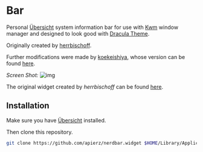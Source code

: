 # Bar

Personal [Übersicht](http://tracesof.net/uebersicht/) system information bar for use with [Kwm](https://github.com/koekeishiya/kwm) window manager and designed to look good with [Dracula Theme](http://github.com/dracula).

Originally created by [herrbischoff](https://github.com/herrbischoff).

Further modifications were made by [koekeishiya](https://github.com/koekeishiya), whose version can be found [here](https://github.com/koekeishiya/nerdbar.widget).

*Screen Shot:*
![img](https://github.com/apierz/nerdbar.widget/blob/master/Screen%20Shot%202016-08-07%20at%208.07.09%20AM.png)

The original widget created by *herrbischoff* can be found [here](https://github.com/herrbischoff/nerdbar.widget).

## Installation

Make sure you have [Übersicht](http://tracesof.net/uebersicht/) installed.

Then clone this repository.

```bash
git clone https://github.com/apierz/nerdbar.widget $HOME/Library/Application\ Support/Übersicht/widgets/nerdbar.widget
```
